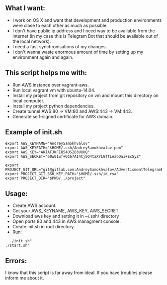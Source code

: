 ## What I want:
* I work on OS X and want that  development and production environments were close to each other as much as possible.
* I don't have public ip address and I need way to be available from the internet (in my case this is Telegram Bot that should be available out of the local network).
* I need a fast synchronisations of my changes.
* I don't wanna waste enormous amount of time by setting up my environment again and again.

## This script helps me with:
* Run AWS instance over vagrant-aws.
* Run local vagrant vm with ubuntu-14.04.
* Install my project from git repository on vm and mount this directory on local computer.
* Install my project python dependencies.
* Create tunnel AWS:80 -> VM:80 and AWS:443 -> VM:443.
* Generate self-signed certificate for AWS domain.

## Example of init.sh
```
export AWS_KEYNAME="AndreySamokhvalov"
export AWS_KEYPATH="$HOME/.ssh/AndreySamokhvalov.pem"
export AWS_KEY="AKIAFJKFIU54OS2B3UUHQ"
export AWS_SECRET="e0w01wf+GC67AI4Cj5Q4taXYLGTTLeabOai+Ec5yZ"

export PROJECT_GIT_URL="git@gitlab.com:AndreySamokhvalov/AdvertismentTelegramBot.git"
export PROJECT_GIT_SSH_KEY_PATH="$HOME/.ssh/id_rsa"
export PROJECT_DIR="$PWD/../project"
```

## Usage:
* Create AWS account.
* Get your AWS_KEYNAME, AWS_KEY, AWS_SECRET.
* Download aws key and setting it in ~/.ssh/ directory
* Open ports 80 and 443 in AWS managment console.
* Create init.sh in root directory.
* Run: 
```
. ./init.sh"
./start.sh"
```

## Errors:
I know that this script is far away from ideal. If you have troubles please inform me about it.
